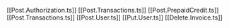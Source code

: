 [[Post.Authorization.ts]]
[[Post.Transactions.ts]]
[[Post.PrepaidCredit.ts]]
[[Post.Transactions.ts]]
[[Post.User.ts]]
[[Put.User.ts]]
[[Delete.Invoice.ts]]
